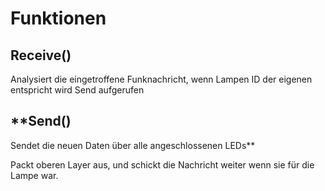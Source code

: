 # Funktionen #
## Receive() ##
Analysiert die eingetroffene Funknachricht, wenn Lampen ID der eigenen entspricht wird Send aufgerufen

## **Send() ##
Sendet die neuen Daten über alle angeschlossenen LEDs**




Packt oberen Layer aus, und schickt die Nachricht weiter wenn sie für die Lampe war.